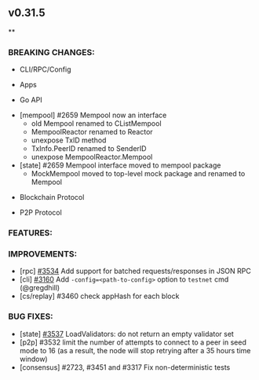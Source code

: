 ## v0.31.5

**

### BREAKING CHANGES:

* CLI/RPC/Config

* Apps

* Go API
- [mempool] \#2659 Mempool now an interface
  * old Mempool renamed to CListMempool
  * MempoolReactor renamed to Reactor
  * unexpose TxID method
  * TxInfo.PeerID renamed to SenderID
  * unexpose MempoolReactor.Mempool
- [state] \#2659 Mempool interface moved to mempool package
  * MockMempool moved to top-level mock package and renamed to Mempool

* Blockchain Protocol

* P2P Protocol

### FEATURES:

### IMPROVEMENTS:
- [rpc] [\#3534](https://github.com/tendermint/tendermint/pull/3534) Add support for batched requests/responses in JSON RPC
- [cli] [\#3160](https://github.com/tendermint/tendermint/issues/3160) Add `-config=<path-to-config>` option to `testnet` cmd (@gregdhill)
- [cs/replay] \#3460 check appHash for each block

### BUG FIXES:
- [state] [\#3537](https://github.com/tendermint/tendermint/pull/3537#issuecomment-482711833) LoadValidators: do not return an empty validator set
- [p2p] \#3532 limit the number of attempts to connect to a peer in seed mode
  to 16 (as a result, the node will stop retrying after a 35 hours time window)
- [consensus] \#2723, \#3451 and \#3317 Fix non-deterministic tests
